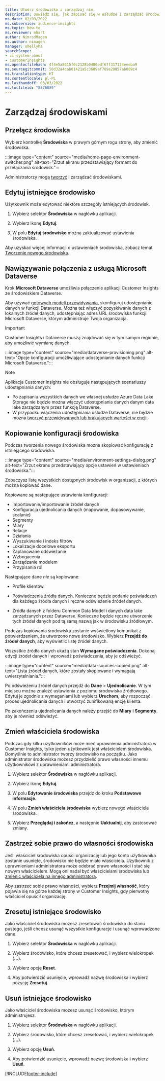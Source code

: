 ```yaml
---
title: Utwórz środowisko i zarządzaj nim.
description: Dowiedz się, jak zapisać się w usłudze i zarządzać środowiskami.
ms.date: 02/09/2022
ms.subservice: audience-insights
ms.topic: how-to
ms.reviewer: mhart
author: NimrodMagen
ms.author: nimagen
manager: shellyha
searchScope:
- ci-system-about
- customerInsights
ms.openlocfilehash: 4f4e5a8415f6c2128b0480edf67f317124eeeba9
ms.sourcegitcommit: 50d32a4cab01421a5c3689af789e20857ab009c4
ms.translationtype: HT
ms.contentlocale: pl-PL
ms.lasthandoff: 03/03/2022
ms.locfileid: "8376889"
---
```

# <a name="manage-environments"></a>Zarządzaj środowiskami

## <a name="switch-environments"></a>Przełącz środowiska

Wybierz kontrolkę **Środowiska** w prawym górnym rogu strony, aby zmienić środowiska.

:::image type="content" source="media/home-page-environment-switcher.png" alt-text="Zrzut ekranu przedstawiający formant do przełączania środowisk.":::

Administratorzy mogą [tworzyć](create-environment.md) i zarządzać środowiskami.

## <a name="edit-an-existing-environment"></a>Edytuj istniejące środowisko

Użytkownik może edytować niektóre szczegóły istniejących środowisk.

1.  Wybierz selektor **Środowiska** w nagłówku aplikacji.

2.  Wybierz ikonę **Edytuj**.

3. W polu **Edytuj środowisko** można zaktualizować ustawienia środowiska.

Aby uzyskać więcej informacji o ustawieniach środowiska, zobacz temat [Tworzenie nowego środowiska](create-environment.md).

## <a name="connect-to-microsoft-dataverse"></a>Nawiązywanie połączenia z usługą Microsoft Dataverse
   
Krok **Microsoft Dataverse** umożliwia połączenie aplikacji Customer Insights ze środowiskiem Dataverse.

Aby używać [gotowych modeli przewidywania](predictions-overview.md#out-of-box-models), skonfiguruj udostępnianie danych w funkcji Dataverse. Można też włączyć pozyskiwanie danych z lokalnych źródeł danych, udostępniając adres URL środowiska funkcji Microsoft Dataverse, którym administruje Twoja organizacja.

> [!IMPORTANT]
> Customer Insights i Dataverse muszą znajdować się w tym samym regionie, aby umożliwić wymianę danych.

:::image type="content" source="media/dataverse-provisioning.png" alt-text="Opcje konfiguracji umożliwiające udostępnianie danych funkcji Microsoft Dataverse.":::

> [!NOTE]
> Aplikacja Customer Insights nie obsługuje następujących scenariuszy udostępniania danych:
> - Po zapisaniu wszystkich danych we własnej usłudze Azure Data Lake Storage nie będzie można włączyć udostępniania danych danym data lake zarządzanym przez funkcję Dataverse.
> - W przypadku włączenia udostępniania usłudze Dataverse, nie będzie można [tworzyć przewidywanych lub brakujących wartości w encji](predictions.md).

## <a name="copy-the-environment-configuration"></a>Kopiowanie konfiguracji środowiska

Podczas tworzenia nowego środowiska można skopiować konfigurację z istniejącego środowiska. 

:::image type="content" source="media/environment-settings-dialog.png" alt-text="Zrzut ekranu przedstawiający opcje ustawień w ustawieniach środowiska.":::

Zobaczysz listę wszystkich dostępnych środowisk w organizacji, z których można kopiować dane.

Kopiowane są następujące ustawienia konfiguracji:

- Importowanie/importowanie źródeł danych
- Konfiguracja ujednolicania danych (mapowanie, dopasowywanie, scalanie)
- Segmenty
- Miary
- Relacje
- Działania
- Wyszukiwanie i indeks filtrów
- Lokalizacje docelowe eksportu
- Zaplanowane odświeżanie
- Wzbogacenia
- Zarządzanie modelem
- Przypisania ról

Następujące dane *nie* są kopiowane:

- Profile klientów.
- Poświadczenia źródła danych. Konieczne będzie podanie poświadczeń dla każdego źródła danych i ręczne odświeżenie źródeł danych.

- Źródła danych z folderu Common Data Model i danych data lake zarządzanych przez Dataverse. Konieczne będzie ręczne utworzenie tych źródeł danych pod tą samą nazwą jak w środowisku źródłowym.

Podczas kopiowania środowiska zostanie wyświetlony komunikat z potwierdzeniem, że utworzono nowe środowisko. Wybierz **Przejdź do źródeł danych**, aby wyświetlić listę źródeł danych.

Wszystkie źródła danych ukażą stan **Wymagane poświadczenia**. Dokonaj edycji źródeł danych i wprowadź poświadczenia, aby je odświeżyć.

:::image type="content" source="media/data-sources-copied.png" alt-text="Lista źródeł danych, które zostały skopiowane i wymagają uwierzytelniania.":::

Po odświeżeniu źródeł danych przejdź do **Dane** > **Ujednolicanie**. W tym miejscu można znaleźć ustawienia z poziomu środowiska źródłowego. Edytuj je zgodnie z wymaganiami lub wybierz **Uruchom**, aby rozpocząć proces ujednolicania danych i utworzyć zunifikowaną encję klienta.

Po zakończeniu ujednolicania danych należy przejść do **Miary** i **Segmenty**, aby je również odświeżyć.

## <a name="change-the-owner-of-an-environment"></a>Zmień właściciela środowiska

Podczas gdy kilku użytkowników może mieć uprawnienia administratora w Customer Insights, tylko jeden użytkownik jest właścicielem środowiska. Domyślnie to administrator tworzy środowisko na początku. Jako administrator środowiska możesz przydzielić prawo własności innemu użytkownikowi z uprawnieniami administratora.

1. Wybierz selektor **Środowiska** w nagłówku aplikacji.

1. Wybierz ikonę **Edytuj**.

1. W polu **Edytowanie środowiska** przejdź do kroku **Podstawowe informacje**.

1. W polu **Zmień właściciela środowiska** wybierz nowego właściciela środowiska.  

1. Wybierz **Przeglądaj i zakończ**, a następnie **Uaktualnij**, aby zastosować zmiany. 

## <a name="claim-ownership-of-an-environment"></a>Zastrzeż sobie prawo do własności środowiska

Jeśli właściciel środowiska opuści organizację lub jego konto użytkownika zostanie usunięte, środowisko nie będzie miało właściciela. Użytkownik z uprawnieniami administratora może odebrać prawo własności i stać się nowym właścicielem. Mogą oni nadal być właścicielami środowiska lub [zmienić właściciela na innego administratora](#change-the-owner-of-an-environment). 

Aby zastrzec sobie prawo własności, wybierz **Przejmij własność**, który pojawia się na górze każdej strony w Customer Insights, gdy pierwotny właściciel opuścił organizację.

## <a name="reset-an-existing-environment"></a>Zresetuj istniejące środowisko

Jako właściciel środowiska możesz zresetować środowisko do stanu pustego, jeśli chcesz usunąć wszystkie konfiguracje i usunąć wprowadzone dane.

1.  Wybierz selektor **Środowiska** w nagłówku aplikacji. 

2.  Wybierz środowisko, które chcesz zresetować, i wybierz wielokropek (**...**). 

3. Wybierz opcję **Reset**. 

4.  Aby potwierdzić usunięcie, wprowadź nazwę środowiska i wybierz pozycję **Zresetuj**.

## <a name="delete-an-existing-environment"></a>Usuń istniejące środowisko

Jako właściciel środowiska możesz usunąć środowisko, którym administrujesz.

1.  Wybierz selektor **Środowiska** w nagłówku aplikacji.

2.  Wybierz środowisko, które chcesz zresetować, i wybierz wielokropek (**...**). 

3. Wybierz opcję **Usuń**. 

4.  Aby potwierdzić usunięcie, wprowadź nazwę środowiska i wybierz **Usuń**.


[!INCLUDE[footer-include](../includes/footer-banner.md)]
